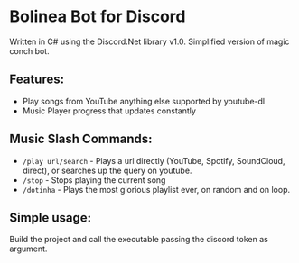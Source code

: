 Bolinea Bot for Discord
===================

Written in C# using the Discord.Net library v1.0. Simplified version of magic conch bot. 

**Features:**
------------------

- Play songs from YouTube anything else supported by youtube-dl
- Music Player progress that updates constantly

**Music Slash Commands:**
------------------

- `/play url/search` - Plays a url directly (YouTube, Spotify, SoundCloud, direct), or searches up the query on youtube.
- `/stop` - Stops playing the current song
- `/dotinha` - Plays the most glorious playlist ever, on random and on loop.


**Simple usage:**
------------------
Build the project and call the executable passing the discord token as argument. 
